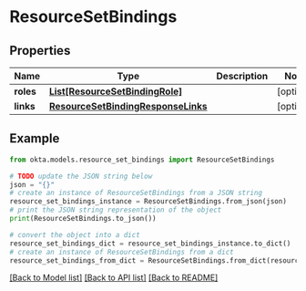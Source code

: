 # ResourceSetBindings


## Properties

Name | Type | Description | Notes
------------ | ------------- | ------------- | -------------
**roles** | [**List[ResourceSetBindingRole]**](ResourceSetBindingRole.md) |  | [optional] 
**links** | [**ResourceSetBindingResponseLinks**](ResourceSetBindingResponseLinks.md) |  | [optional] 

## Example

```python
from okta.models.resource_set_bindings import ResourceSetBindings

# TODO update the JSON string below
json = "{}"
# create an instance of ResourceSetBindings from a JSON string
resource_set_bindings_instance = ResourceSetBindings.from_json(json)
# print the JSON string representation of the object
print(ResourceSetBindings.to_json())

# convert the object into a dict
resource_set_bindings_dict = resource_set_bindings_instance.to_dict()
# create an instance of ResourceSetBindings from a dict
resource_set_bindings_from_dict = ResourceSetBindings.from_dict(resource_set_bindings_dict)
```
[[Back to Model list]](../README.md#documentation-for-models) [[Back to API list]](../README.md#documentation-for-api-endpoints) [[Back to README]](../README.md)



